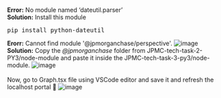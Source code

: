 <b>Error:</b> No module named ‘dateutil.parser’ </br>
<b>Solution:</b> Install this module
<pre>
pip install python-dateutil
</pre>
<b>Erorr:</b> Cannot find module '@jpmorganchase/perspective'.
![image](https://user-images.githubusercontent.com/89456649/166144619-87aeb6ee-661f-452a-8fee-07e0e56b41a1.png)
<b>Solution:</b> Copy the <i>@jpmorganchase</i> folder from JPMC-tech-task-2-PY3/node-module and paste it inside the JPMC-tech-task-3-py3/node-module. 
![image](https://user-images.githubusercontent.com/89456649/166145067-38d3659f-34a4-422c-b5c4-adb37c91357b.png)
<br></br>
Now, go to Graph.tsx file using VSCode editor and save it and refresh the localhost portal :tada:
![image](https://user-images.githubusercontent.com/89456649/166145067-38d3659f-34a4-422c-b5c4-adb37c91357b.png)
